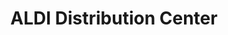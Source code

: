 ---
title: "ALDI Distribution Center"
url: /haines-city/aldi-distribution-center/
shop: Supermarkt
---